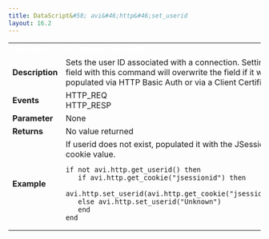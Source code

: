 ```yaml
---
title: DataScript&#58; avi&#46;http&#46;set_userid
layout: 16.2
---
```

<table class="table table-hover table table-bordered table-hover">  
<tbody>       
<tr>   
<td><font size="3" color="white"><strong>Function</strong></font></td>
<td><font color="white"><b>avi.http.set_userid()</b></font></td>
</tr>
<tr>   
<td><font size="3"><strong>Description</strong></font></td>
<td>Sets the user ID associated with a connection. Setting this field with this command will overwrite the field if it was populated via HTTP Basic Auth or via a Client Certificate.</td>
</tr>
<tr>   
<td><font size="3"><strong>Events</strong></font></td>
<td>HTTP_REQ<br> HTTP_RESP</td>
</tr>
<tr>   
<td><font size="3"><strong>Parameter</strong></font></td>
<td>None</td>
</tr>
<tr>   
<td><font size="3"><strong>Returns</strong></font></td>
<td>No value returned</td>
</tr>
<tr>   
<td><font size="3"><strong>Example</strong></font></td>
<td>If userid does not exist, populated it with the JSessionID cookie value.<br> 
<!-- Crayon Syntax Highlighter v2.7.1 --> <pre><code class="language-lua">if not avi.http.get_userid() then
   if avi.http.get_cookie("jsessionid") then
      avi.http.set_userid(avi.http.get_cookie("jsessionid"))
   else avi.http.set_userid("Unknown")
   end
end</code></pre> 
<!-- [Format Time: 0.0030 seconds] --></td>
</tr>
</tbody>
</table> 